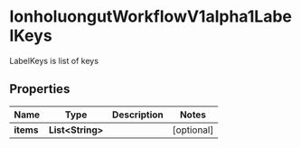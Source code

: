 

# IonholuongutWorkflowV1alpha1LabelKeys

LabelKeys is list of keys

## Properties

Name | Type | Description | Notes
------------ | ------------- | ------------- | -------------
**items** | **List&lt;String&gt;** |  |  [optional]



